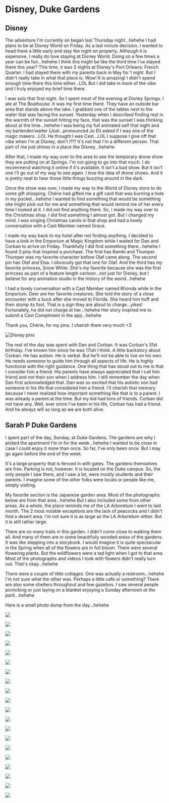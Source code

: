 # Disney, Duke Gardens

## Disney

The adventure I'm currently on began last Thursday night...hehehe I had plans to be at Disney World on Friday. As a last minute decision, I wanted to head there a little early and stay the night on property. Although it is expensive, I really do love staying at Disney World. Doing so a few times a year can be fun...hehehe I think this might be like the third time I've stayed there this year? This time, it was 2 nights at Disney's Port Orleans: French Quarter. I had stayed there with my parents back in May for 1 night. But I didn't really take in what that place is. Wow! It is amazing! I didn't spend enough time there this time either...LOL But I did take in more of the vibe and I truly enjoyed my brief time there.

I was solo that first night. So I spent most of the evening at Disney Springs. I ate at The Boathouse. It was my first time there. They have an outside bar area that stands above the lake. I grabbed one of the tables next to the water that was facing the sunset. Yesterday when I described finding rest in the warmth of the sunset hitting my face, that was the sunset I was thinking about at the time...hehehe I was being my full animated self that night and my bartender/waiter (Joel...pronounced Jo El) asked if I was one of the magic makers...LOL He thought I was Cast...LOL I suppose I give off that vibe when I'm at Disney, don't I?!? It's not that I'm a different person. That part of me just shines in a place like Disney...hehehe

After that, I made my way over to the area to see the temporary drone show they are putting on at Springs. I'm not going to go into that much. I do recommend watching it online if it's available. It isn't a bad show. But it isn't one I'll go out of my way to see again. I love the idea of drone shows. And it is pretty neat to hear those little things buzzing around in the dark.

Once the show was over, I made my way to the World of Disney store to do some gift shopping. Chérie had gifted me a gift card that was burning a hole in my pocket...hehehe I wanted to find something that would be something she might pick out for me and something that would remind me of her every time I looked at it. I did not find anything there. So, I made my way over to the Christmas shop. I did find something I almost got. But I changed my mind. I was singing Christmas carols in that shop and had a lovely conversation with a Cast Member named Grace.

I made my way back to my hotel after not finding anything. I decided to have a look in the Emporium at Magic Kingdom while I waited for Dan and Corban to arrive on Friday. Thankfully I did find something there...hehehe I found 3 pins that inspired a purchase. The first has Bambi and Thumper. Thumper was my favorite character before Olaf came along. The second pin has Olaf and Elsa. I obviously got that one for Olaf. And the third has my favorite princess, Snow White. She's my favorite because she was the first princess as part of a feature length cartoon...not just for Disney, but I believe for any animation studio in the history of the world...hehehe

I had a lovely conversation with a Cast Member named Rhonda while in the Emporium. Deer are her favorite creatures. She told the story of a close encounter with a buck after she moved to Florida. She heard him huff and then stomp its foot. That is a sign they are about to charge...yikes! Fortunately, he did not charge at her...hehehe Her story inspired me to submit a Cast Compliment in the app...hehehe

Thank you, Chérie, for my pins. I cherish them very much <3

![Disney pins](./media/IMG_0410.jpeg)

The rest of the day was spent with Dan and Corban. It was Corban's 31st birthday. I've known him since he was 17ish I think. A little backstory about Corban. He has autism. He is verbal. But he'll not be able to live on his own. He needs someone to guide him through all aspects of life. He is highly functional with the right guidance. One thing that has stood out to me is that I consider him a friend. His parents have always appreciated that I call him friend and not their son when I address him. I still remember the day when Dan first acknowledged that. Dan was so excited that his autistic son had someone in his life that considered him a friend. I'll cherish that memory because I never realized how important something like that is to a parent. I was already a parent at the time. But my kid had tons of friends. Corban did not have any. Well, ever since I've been in his life, Corban has had a friend. And he always will so long as we are both alive.

## Sarah P Duke Gardens

I spent part of the day, Sunday, at Duke Gardens. The gardens are why I picked the apartment I'm in for the week...hehehe I wanted to be close in case I could enjoy it more than once. So far, I've only been once. But I may go again before the end of the week.

It's a large property that is fenced in with gates. The gardens themselves are free. Parking is not, however. It is located on the Duke campus. So, the only people I saw there, and I saw a lot, were mostly students and their parents. I imagine some of the other folks were locals or people like me, simply visiting.

My favorite section is the Japanese garden area. Most of the photographs below are from that area...hehehe But I also included some from other areas. As a whole, the place reminds me of the LA Arboretum I went to last month. The 2 most notable exceptions are the lack of peacocks and I didn't find a desert area. I'm not sure it is as large as the LA Arboretum either. But it is still rather large.

There are so many trails in this garden. I didn't come close to walking them all. And many of them are in some beautifully wooded areas of the gardens. It was like stepping into a storybook. I would imagine it is quite spectacular in the Spring when all of the flowers are in full bloom. There were several flowering plants. But the wildflowers were a tad light when I got to that area. Most of the photographs and videos I took with flowers didn't really turn out. That's okay...hehehe

There were a couple of little cottages. One was actually a restroom...hehehe I'm not sure what the other was. Perhaps a little café or something? There are also some shelters throughout and few gazebos. I saw several people picnicking or just laying on a blanket enjoying a Sunday afternoon *at the park*...hehehe

Here is a small photo dump from the day...hehehe

![](./media/IMG_0525.jpeg)

![](./media/IMG_0526.jpeg)

![](./media/IMG_0531.jpeg)

![](./media/IMG_0534.jpeg)

![](./media/IMG_0537.jpeg)

![](./media/IMG_0539.jpeg)

![](./media/IMG_0544.jpeg)

![](./media/IMG_0549.jpeg)

![](./media/IMG_0558.jpeg)

![](./media/IMG_0561.jpeg)

![](./media/IMG_0563.jpeg)

![](./media/IMG_0566.jpeg)

![](./media/IMG_0567.jpeg)

![](./media/IMG_0575.jpeg)

![](./media/IMG_0584.jpeg)

![](./media/IMG_0594.jpeg)

![](./media/IMG_0615.jpeg)

![](./media/IMG_0618.jpeg)

![](./media/IMG_0619.jpeg)

![](./media/IMG_0624.jpeg)